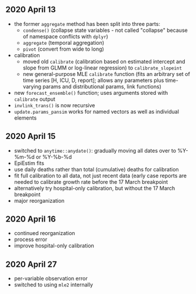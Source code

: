 ## 2020 April 13

* the former `aggregate` method has been split into three parts: 
    * `condense()` (collapse state variables - not called "collapse" because of namespace conflicts with `dplyr`)
	* `aggregate` (temporal aggregation)
	* `pivot` (convert from wide to long)
* calibration	
    *  moved old `calibrate` (calibration based on estimated intercept and slope from GLMM or log-linear regression) to `calibrate_slopeint`
	* new general-purpose MLE `calibrate` function (fits an arbitrary set of time series [H, ICU, D, report]; allows any parameters plus time-varying params and distributional params, link functions)
* new `forecast_ensemble()` function; uses arguments stored with `calibrate` output	
* `invlink_trans()` is now recursive
* `update.params_pansim` works for named vectors as well as individual elements


## 2020 April 15

* switched to `anytime::anydate()`: gradually moving all dates over to %Y-%m-%d or %Y-%b-%d
* EpiEstim fits
* use daily deaths rather than total (cumulative) deaths for calibration
* fit full calibration to all data, not just recent data (early case reports are needed to calibrate growth rate before the 17 March breakpoint
* alternatively try hospital-only calibration, but without the 17 March breakpoint
* major reorganization

## 2020 April 16

* continued reorganization
* process error
* improve hospital-only calibration

## 2020 April 27

* per-variable observation error
* switched to using `mle2` internally

